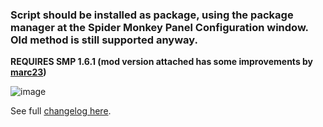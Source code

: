 ### Script should be installed as package, using the package manager at the Spider Monkey Panel Configuration window. Old method is still supported anyway.

**REQUIRES SMP 1.6.1 (mod version attached has some improvements by [marc23](https://hydrogenaud.io/index.php/topic,116669.msg1026243.html#msg1026243))**

![image](https://user-images.githubusercontent.com/83307074/236854774-0bc7ab57-e963-4293-81f9-22becd49a67b.png)

See full [changelog here](https://github.com/regorxxx/Not-A-Waveform-Seekbar-SMP/blob/main/CHANGELOG.md).